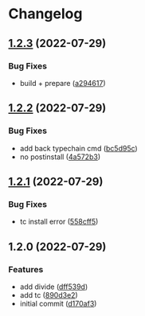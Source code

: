 # Changelog

## [1.2.3](https://github.com/0xshortcake/mylib/compare/v1.2.2...v1.2.3) (2022-07-29)


### Bug Fixes

* build + prepare ([a294617](https://github.com/0xshortcake/mylib/commit/a294617a41aa37f3af481c213744721e762e0393))

## [1.2.2](https://github.com/0xshortcake/mylib/compare/v1.2.1...v1.2.2) (2022-07-29)


### Bug Fixes

* add back typechain cmd ([bc5d95c](https://github.com/0xshortcake/mylib/commit/bc5d95c62fb514ab125232989b8f2967fd7e7397))
* no postinstall ([4a572b3](https://github.com/0xshortcake/mylib/commit/4a572b340e3af997a70fe4375c2f131211c473db))

## [1.2.1](https://github.com/0xshortcake/mylib/compare/v1.2.0...v1.2.1) (2022-07-29)


### Bug Fixes

* tc install error ([558cff5](https://github.com/0xshortcake/mylib/commit/558cff535e769d56c3ecb63b02e53a317bebcd35))

## 1.2.0 (2022-07-29)


### Features

* add divide ([dff539d](https://github.com/0xshortcake/mylib/commit/dff539d0712f18183602abbca1b9457be176187e))
* add tc ([890d3e2](https://github.com/0xshortcake/mylib/commit/890d3e24422bace21da43a1085976249d5a98887))
* initial commit ([d170af3](https://github.com/0xshortcake/mylib/commit/d170af31d898886ffe057927181229c0f7dce1de))
